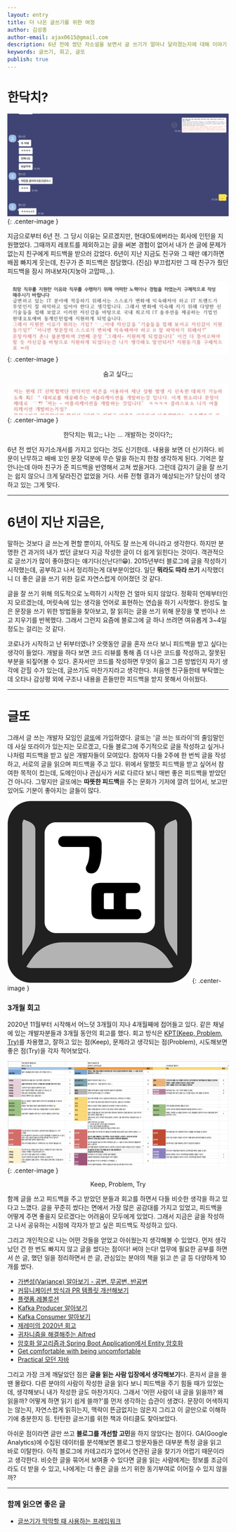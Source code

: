 ```yaml
---
layout: entry
title: 더 나은 글쓰기를 위한 여정
author: 김성중
author-email: ajax0615@gmail.com
description: 6년 전에 썼던 자소설을 보면서 글 쓰기가 얼마나 달라졌는지에 대해 이야기 하고자 한다.
keywords: 글쓰기, 회고, 글또
publish: true
---
```


# 한닥치?
![보살맨](/images/2021/03/07/thanks.png "보살맨"){: .center-image }

지금으로부터 6년 전. 그 당시 이유는 모르겠지만, 현대O토에버라는 회사에 인턴을 지원했었다. 그때까지 레포트를 제외하고는 글을 써본 경험이 없어서 내가 쓴 글에 문제가 없는지 친구에게 피드백을 받으러 갔었다. 6년이 지난 지금도 친구와 그 때만 얘기하면 배꼽 빠지게 웃는데, 친구가 준 피드백은 참담했다. (진심) 부끄럽지만 그 때 친구가 줬던 피드백을 잠시 꺼내보자(지눙아 고맙따.,.).

![피드백 0](/images/2021/03/07/feedback0.JPG "피드백 2"){: .center-image }
<center>숨고 싶다;;;</center>

![피드백 1](/images/2021/03/07/feedback1.JPG "피드백 1"){: .center-image }
<center>한닥치는 뭐고;; 나는 ... 개발하는 것이다?;;</center>

6년 전 썼던 자기소개서를 가지고 있다는 것도 신기한데.. 내용을 보면 더 신기하다. 비문이 난무하고 배배 꼬인 문장 덕분에 무슨 말을 하는지 한참 생각하게 된다. 기억은 잘 안나는데 아마 친구가 준 피드백을 반영해서 고쳐 썼을거다. 그런데 갑자기 글을 잘 쓰기는 쉽지 않으니 크게 달라진건 없었을 거다. 서류 전형 결과가 예상되는가? 당신이 생각하고 있는 그게 맞다.

---

# 6년이 지난 지금은,
말하는 것보다 글 쓰는게 편할 뿐이지, 아직도 잘 쓰는게 아니라고 생각한다. 하지만 분명한 건 과거의 내가 썼던 글보다 지금 작성한 글이 더 쉽게 읽힌다는 것이다. 객관적으로 글쓰기가 많이 좋아졌다는 얘기다(신난다!!😁). 2015년부터 블로그에 글을 작성하기 시작했는데, 공부하고 나서 정리하는게 대부분이었다. 일단 **뭐라도 따라 쓰기** 시작했더니 더 좋은 글을 쓰기 위한 길로 자연스럽게 이어졌던 것 같다.

글을 잘 쓰기 위해 의도적으로 노력하기 시작한 건 얼마 되지 않았다. 정확히 언제부터인지 모르겠는데, 머릿속에 있는 생각을 언어로 표현하는 연습을 하기 시작했다. 완성도 높은 문장을 쓰기 위한 방법들을 찾아보고, 잘 읽히는 글을 쓰기 위해 문장을 몇 번이나 쓰고 지우기를 반복했다. 그래서 그런지 요즘에 블로그에 글 하나 쓰려면 여유롭게 3~4일 정도는 걸리는 것 같다.

코로나가 시작하고 난 뒤부터였나? 오랫동안 글을 혼자 쓰다 보니 피드백을 받고 싶다는 생각이 들었다. 개발을 하다 보면 코드 리뷰를 통해 좀 더 나은 코드를 작성하고, 잘못된 부분을 되짚어볼 수 있다. 혼자서만 코드를 작성하면 무엇이 옳고 그른 방법인지 자기 생각에 갇힐 수가 있는데, 글쓰기도 마찬가지라고 생각한다. 처음엔 친구들한테 부탁했는데 오타나 감상평 외에 구조나 내용을 흔들만한 피드백을 받지 못해서 아쉬웠다.

---

# 글또
그래서 글 쓰는 개발자 모임인 [글또](https://www.notion.so/ac5b18a482fb4df497d4e8257ad4d516)에 가입하였다. 글또는 \'글 쓰는 또라이\'의 줄임말인데 사실 또라이가 있는지는 모르겠고, 다들 블로그에 주기적으로 글을 작성하고 싶거나 나처럼 피드백을 받고 싶은 개발자들이 모여있다. 참여자 다들 2주에 한 번씩 글을 작성하고, 서로의 글을 읽으며 피드백을 주고 있다. 위에서 말했듯 피드백을 받고 싶어서 참여한 목적이 컸는데, 도메인이나 관심사가 서로 다르다 보니 매번 좋은 피드백을 받았던건 아니다. 그렇지만 글또에는 **따뜻한 피드백**을 주는 문화가 기저에 깔려 있어서, 보고만 있어도 기분이 좋아지는 글들이 많다.

![글또](/images/2021/03/07/geultto.png "글또"){: .center-image }

### 3개월 회고
2020년 11월부터 시작해서 어느덧 3개월이 지나 4개월째에 접어들고 있다. 같은 채널에 있는 개발자분들과 3개월 동안의 회고를 했다. 회고 방식은 [KPT(Keep, Problem, Try)](https://woowabros.github.io/experience/2020/05/13/birth-of-team-culture.html)를 차용했고, 잘하고 있는 점(Keep), 문제라고 생각되는 점(Problem), 시도해보면 좋은 점(Try)을 각자 적어보았다.

![KPT](/images/2021/03/07/geultto_retrospective.png "KPT"){: .center-image }
<center>Keep, Problem, Try</center>

함께 글을 쓰고 피드백을 주고 받았던 분들과 회고를 하면서 다들 비슷한 생각을 하고 있다고 느꼈다. 글을 꾸준히 썼다는 면에서 가장 많은 공감대를 가지고 있었고, 피드백을 어떻게 주면 좋을지 모르겠다는 어려움이 모두에게 있었다. 그래서 지금은 글을 작성하고 나서 공유하는 시점에 각자가 받고 싶은 피드백도 작성하고 있다.

그리고 개인적으로 나는 어떤 것들을 얻었고 아쉬웠는지 생각해볼 수 있었다. 먼저 생각났던 건 한 번도 빠지지 않고 글을 썼다는 점이다! 써야 는다! 업무에 필요한 공부를 하면서 쓴 글, 했던 일을 정리하면서 쓴 글, 관심있는 분야의 책을 읽고 쓴 글 등 다양하게 10개를 썼다.

- [가변성(Variance) 알아보기 - 공변, 무공변, 반공변](https://sungjk.github.io/2021/02/20/variance.html)
- [커뮤니케이션 방식과 PR 템플릿 개선해보기](https://sungjk.github.io/2021/02/07/communicaton-and-prtemplate.html)
- [플랫폼 레볼루션](https://sungjk.github.io/2021/01/29/platform-revolution.html)
- [Kafka Producer 알아보기](https://sungjk.github.io/2021/01/23/kafka-producer.html)
- [Kafka Consumer 알아보기](https://sungjk.github.io/2021/01/10/kafka-consumer.html)
- [제레미의 2020년 회고](https://sungjk.github.io/2020/12/27/jeremy.html)
- [귀차니즘을 해결해주는 Alfred](https://sungjk.github.io/2020/12/13/alfred-tips.html)
- [암호화 알고리즘과 Spring Boot Application에서 Entity 암호화](https://sungjk.github.io/2020/11/28/data-encryption-entity.html)
- [Get comfortable with being uncomfortable](https://sungjk.github.io/2020/11/15/get-comfortable-being-uncomfortable.html)
- [Practical 모던 자바](https://sungjk.github.io/2020/11/08/practical-modern-java.html)

그리고 가장 크게 깨달았던 점은 **글을 읽는 사람 입장에서 생각해보기**다. 혼자서 글을 쓸 땐 몰랐다. 다른 분야의 사람이 작성한 글을 읽다 보니 피드백을 주기 힘들 때가 있었는데, 생각해보니 내가 작성한 글도 마찬가지다. 그래서 \'어떤 사람이 내 글을 읽을까? 왜 읽을까? 어떻게 하면 읽기 쉽게 쓸까?\'를 먼저 생각하는 습관이 생겼다. 문장이 어색하지는 않는지, 자연스럽게 읽히는지, 맥락이 뜬금없지는 않은지 그리고 이 글만으로 이해하기에 충분한지 등. 탄탄한 글쓰기를 위한 책과 아티클도 찾아보았다.

아쉬운 점이라면 글만 쓰고 **블로그를 개선할 고민**을 하지 않았다는 점이다. GA(Google Analytics)에 수집된 데이터를 분석해보면 블로그 방문자들은 대부분 특정 글을 읽고 바로 이탈한다. 아직 블로그에 카테고리가 없어서 연관된 글을 찾기가 어렵기 때문이라고 생각한다. 비슷한 글을 묶어서 보여줄 수 있다면 글을 읽는 사람에게는 정보를 조금이라도 더 받을 수 있고, 나에게는 더 좋은 글을 쓰기 위한 동기부여로 이어질 수 있지 않을까?

---

### 함께 읽으면 좋은 글
- [글쓰기가 막막할 때 사용하는 프레임워크](https://brunch.co.kr/@thinkaboutlove/370)
